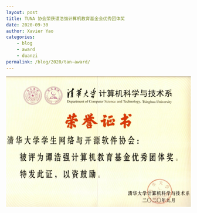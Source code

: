 ```yaml
---
layout: post
title: TUNA 协会荣获谭浩强计算机教育基金会优秀团体奖
date: 2020-09-30
author: Xavier Yao
categories:
    - blog
    - award
    - duanzi
permalink: /blog/2020/tan-award/
---
```


![](/assets/img/blog/2020/tan_award.jpg)
